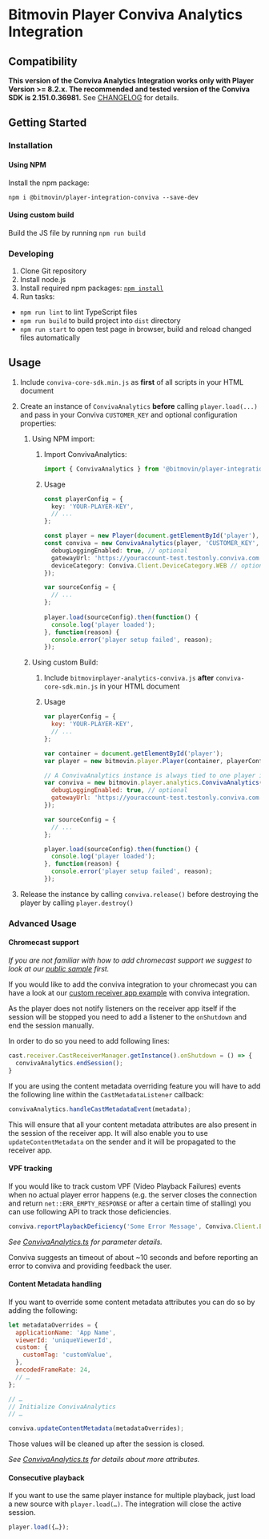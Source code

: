 # Bitmovin Player Conviva Analytics Integration
## Compatibility
**This version of the Conviva Analytics Integration works only with Player Version >= 8.2.x.
The recommended and tested version of the Conviva SDK is 2.151.0.36981.** See [CHANGELOG](CHANGELOG.md) for details.

## Getting Started
### Installation
#### Using NPM
Install the npm package:
```
npm i @bitmovin/player-integration-conviva --save-dev
```

#### Using custom build
Build the JS file by running `npm run build`

### Developing
1. Clone Git repository
2. Install node.js
3. Install required npm packages: [`npm install`](https://www.npmjs.com/)
4. Run tasks:
  * `npm run lint` to lint TypeScript files
  * `npm run build` to build project into `dist` directory
  * `npm run start` to open test page in browser, build and reload changed files automatically

## Usage
1. Include `conviva-core-sdk.min.js` as **first** of all scripts in your HTML document

1. Create an instance of `ConvivaAnalytics` **before** calling `player.load(...)` and pass in your Conviva `CUSTOMER_KEY` and optional configuration properties:

    1. Using NPM import:
        1. Import ConvivaAnalytics:
            ```typescript
            import { ConvivaAnalytics } from '@bitmovin/player-integration-conviva';
            ```

        1. Usage
            ```typescript
            const playerConfig = {
              key: 'YOUR-PLAYER-KEY',
              // ...
            };

            const player = new Player(document.getElementById('player'), playerConfig);
            const conviva = new ConvivaAnalytics(player, 'CUSTOMER_KEY', {
              debugLoggingEnabled: true, // optional
              gatewayUrl: 'https://youraccount-test.testonly.conviva.com', // optional, TOUCHSTONE_SERVICE_URL for testing
              deviceCategory: Conviva.Client.DeviceCategory.WEB // optional, (default: WEB)
            });
            
            var sourceConfig = {
              // ...
            };
                        
            player.load(sourceConfig).then(function() {
              console.log('player loaded');
            }, function(reason) {
              console.error('player setup failed', reason);
            });
            ```
    
    1. Using custom Build:
        1. Include `bitmovinplayer-analytics-conviva.js` **after** `conviva-core-sdk.min.js` in your HTML document

        1. Usage
            ```js
            var playerConfig = {
              key: 'YOUR-PLAYER-KEY',
              // ...
            };
        
            var container = document.getElementById('player');
            var player = new bitmovin.player.Player(container, playerConfig);
            
            // A ConvivaAnalytics instance is always tied to one player instance
            var conviva = new bitmovin.player.analytics.ConvivaAnalytics(player, 'CUSTOMER_KEY', {
              debugLoggingEnabled: true, // optional
              gatewayUrl: 'https://youraccount-test.testonly.conviva.com', // optional, TOUCHSTONE_SERVICE_URL for testing
            });
            
            var sourceConfig = {
              // ...
            };
            
            player.load(sourceConfig).then(function() {
              console.log('player loaded');
            }, function(reason) {
              console.error('player setup failed', reason);
            });
            ```

1. Release the instance by calling `conviva.release()` before destroying the player by calling `player.destroy()`
 
### Advanced Usage
#### Chromecast support
_If you are not familiar with how to add chromecast support we suggest to look at our [public sample](https://github.com/bitmovin/bitmovin-player-web-samples/tree/master/castReceiver) first._

If you would like to add the conviva integration to your chromecast you can have a look at our [custom receiver app example](./example/chromecast/receiverApp.html) with conviva integration.

As the player does not notify listeners on the receiver app itself if the session will be stopped you need to add a listener to the `onShutdown` and end the session manually.

In order to do so you need to add following lines:

```js
cast.receiver.CastReceiverManager.getInstance().onShutdown = () => {
  convivaAnalytics.endSession();
}
```

If you are using the content metadata overriding feature you will have to add the following line within the `CastMetadataListener` callback:

```js
convivaAnalytics.handleCastMetadataEvent(metadata);
```

This will ensure that all your content metadata attributes are also present in the session of the receiver app.
It will also enable you to use `updateContentMetadata` on the sender and it will be propagated to the receiver app.


#### VPF tracking
If you would like to track custom VPF (Video Playback Failures) events when no actual player error happens (e.g. 
the server closes the connection and return `net::ERR_EMPTY_RESPONSE` or after a certain time of stalling)
you can use following API to track those deficiencies.

```js
conviva.reportPlaybackDeficiency('Some Error Message', Conviva.Client.ErrorSeverity.FATAL);
```
_See [ConvivaAnalytics.ts](./src/ts/ConvivaAnalytics.ts) for parameter details._

Conviva suggests an timeout of about ~10 seconds and before reporting an error to conviva and providing feedback the user.

#### Content Metadata handling
If you want to override some content metadata attributes you can do so by adding the following:

```js
let metadataOverrides = {
  applicationName: 'App Name',
  viewerId: 'uniqueViewerId',
  custom: {
    customTag: 'customValue',
  },
  encodedFrameRate: 24,
  // … 
};

// …
// Initialize ConvivaAnalytics
// …

conviva.updateContentMetadata(metadataOverrides);
```

Those values will be cleaned up after the session is closed.

_See [ConvivaAnalytics.ts](./src/ts/ConvivaAnalytics.ts) for details about more attributes._

#### Consecutive playback
If you want to use the same player instance for multiple playback, just load a new source with `player.load(…)`.
The integration will close the active session.
 
```js
player.load({…});
```
